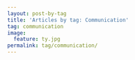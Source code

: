 ```yaml
---
layout: post-by-tag
title: 'Articles by tag: Communication'
tag: communication
image:
  feature: ty.jpg
permalink: tag/communication/
---
```

